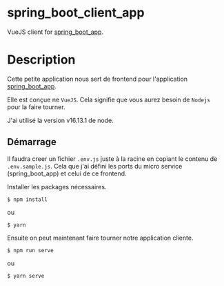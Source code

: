 # spring_boot_client_app
VueJS client for  <a href="https://github.com/jeremielodi/spring_boot_client_app.git">spring_boot_app</a>.

# Description

Cette petite application nous sert de frontend pour l'application <a href="https://github.com/jeremielodi/spring_boot_client_app.git">spring_boot_app</a>.

Elle est conçue ne ```VueJS```. Cela signifie que vous aurez besoin de ```Nodejs``` pour la faire tourner.

J'ai utilisé la version v16.13.1 de node.

## Démarrage

Il faudra creer un fichier ```.env.js``` juste à la racine en copiant le contenu de ```.env.sample.js```. Cela que j'ai défini les ports du micro service (spring_boot_app) et celui de ce frontend.

Installer les packages nécessaires.

```shell
$ npm install
```
ou


```shell
$ yarn
```

Ensuite on peut maintenant faire tourner notre application cliente.

```shell
$ npm run serve
```
ou


```shell
$ yarn serve
```